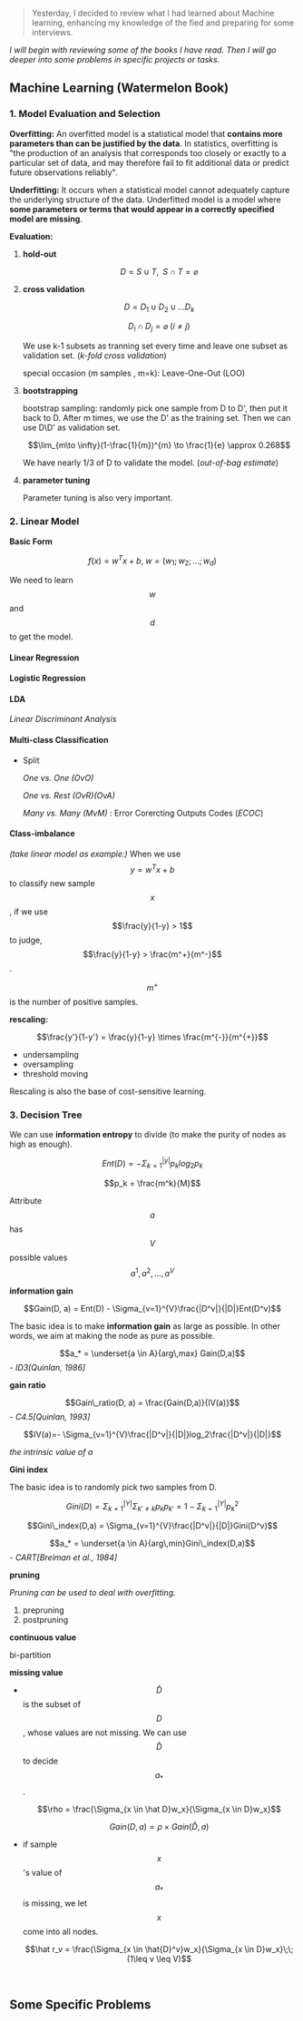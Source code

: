 > Yesterday, I decided to review what I had learned about Machine learning, enhancing my knowledge of the fied and preparing for some interviews.

*I will begin with reviewing some of the books I have read. Then I will go deeper into some problems in specific projects or tasks.*

## Machine Learning (Watermelon Book)

### 1. Model Evaluation and Selection

**Overfitting:**  An overfitted model is a statistical model that **contains more parameters than can be justified by the data**. In statistics, overfitting is "the production of an analysis that corresponds too closely or exactly to a particular set of data, and may therefore fail to fit additional data or predict future observations reliably".

**Underfitting:** It occurs when a statistical model cannot adequately capture the underlying structure of the data. Underfitted model is a model where **some parameters or terms that would appear in a correctly specified model are missing**.

**Evaluation:**

1. **hold-out**

   $$ D=S\cup T ,\;\; S\cap T= \varnothing$$

2. **cross validation**

   $$D = D_1 \cup D_2 \cup …D_k$$

   $$D_i \cap D_j = \varnothing \; (i \neq j)$$

   We use k-1 subsets as tranning set every time and leave one subset as validation set. (*k-fold cross validation*)

   special occasion (m samples , m=k): Leave-One-Out (LOO)


3. **bootstrapping**

   bootstrap sampling: randomly pick one sample from D to D', then put it back to D. After m times, we use the D' as the training set. Then we can use D\D' as validation set.

   $$\lim_{m\to \infty}(1-\frac{1}{m})^{m} \to \frac{1}{e} \approx 0.268$$

   We have nearly 1/3 of D to validate the model. (*out-of-bag estimate*)

4. **parameter tuning**

   Parameter tuning is also very important.


### 2. Linear Model

**Basic Form**

$$f(x) = w^{T}x + b, \; w=(w_1 ; w_2 ; … ; w_d)$$

We need to learn $$w$$ and $$d$$ to get the model.

#### Linear Regression

#### Logistic Regression

#### LDA

*Linear Discriminant Analysis*

#### Multi-class Classification

- Split

  *One vs. One (OvO)*

  *One vs. Rest (OvR)(OvA)*

  *Many vs. Many (MvM)* : Error Corercting Outputs Codes (*ECOC*)

#### **Class-imbalance**

*(take linear model as example:)* When we use $$y = w^{T}x + b$$ to classify new sample $$x$$, if we use $$\frac{y}{1-y} > 1$$ to judge, $$\frac{y}{1-y} > \frac{m^+}{m^-}$$.

$$m^{+}$$ is the number of positive samples.

**rescaling:** 

$$\frac{y'}{1-y'} = \frac{y}{1-y} \times \frac{m^{-}}{m^{+}}$$

* undersampling
* oversampling
* threshold moving

Rescaling is also the base of cost-sensitive learning.

### 3. Decision Tree

We can use **information entropy** to divide (to make the purity of nodes as high as enough).

$$Ent(D) = - \Sigma_{k=1}^{|y|}p_klog_2p_k$$ 

$$p_k = \frac{m^k}{M}$$ 

Attribute $$a$$ has $$V$$ possible values $${a^1, a^2, …, a^V}$$

**information gain**

$$Gain(D, a) = Ent(D) - \Sigma_{v=1}^{V}\frac{|D^v|}{|D|}Ent(D^v)$$ 

The basic idea is to make **information gain** as large as possible. In other words, we aim at making the node as pure as possible. 

$$a_* =  \underset{a \in A}{arg\,max} Gain(D,a)$$ - *ID3[Quinlan, 1986]*

**gain ratio**

$$Gain\_ratio(D, a) = \frac{Gain(D,a)}{IV(a)}$$ - *C4.5[Quinlan, 1993]*

$$IV(a)=- \Sigma_{v=1}^{V}\frac{|D^v|}{|D|}log_2\frac{|D^v|}{|D|}$$

*the intrinsic value of a*

**Gini index**

The basic idea is to randomly pick two samples from D.

$$Gini(D) = \Sigma_{k=1}^{|Y|}\Sigma_{k'\neq k}p_kp_{k'} = 1-\Sigma_{k=1}^{|Y|}p_k^2$$

$$Gini\_index(D,a) = \Sigma_{v=1}^{V}\frac{|D^v|}{|D|}Gini(D^v)$$

$$a_* = \underset{a \in A}{arg\,min}Gini\_index(D,a)$$ - *CART[Breiman et al., 1984]*

**pruning**

*Pruning can be used to deal with overfitting.*

1. prepruning
2. postpruning

**continuous value**

bi-partition

**missing value**

* $$\hat D$$ is the subset of $$D$$, whose values are not missing. We can use $$\hat D$$ to decide $$a_*$$.

  $$\rho = \frac{\Sigma_{x \in \hat D}w_x}{\Sigma_{x \in D}w_x}$$

  $$Gain(D, a) = \rho \times Gain(\hat D, a)$$

* if sample $$x$$'s value of $$a_*$$ is missing, we let $$x$$ come into all nodes. 

  $$\hat r_v = \frac{\Sigma_{x \in \hat{D}^v}w_x}{\Sigma_{x \in D}w_x}\;\; (1\leq v \leq V)$$

  ​

## Some Specific Problems

